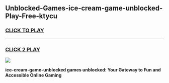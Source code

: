 
## Unblocked-Games-ice-cream-game-unblocked-Play-Free-ktycu
<h3>
<a href="https://premium76.site?title=ice-cream-game-unblocked&ref=23A">CLICK TO PLAY</a></h3>
<hr>

<h3>
<a href="https://premium76.site?title=ice-cream-game-unblocked&ref=23A">CLICK 2 PLAY</a>
  
</h3>

<a href="https://premium76.site?title=ice-cream-game-unblocked&ref=23A"><img src="https://clearcache.store/games.png"></a>


**ice-cream-game-unblocked games unblocked: Your Gateway to Fun and Accessible Online Gaming**
